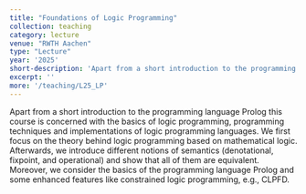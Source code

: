 ```yaml
---
title: "Foundations of Logic Programming"
collection: teaching
category: lecture
venue: "RWTH Aachen"
type: "Lecture"
year: '2025'
short-description: 'Apart from a short introduction to the programming language Prolog this course is concerned with the basics of logic programming, programming techniques and implementations of logic programming languages.'
excerpt: ''
more: '/teaching/L25_LP'
---
```


Apart from a short introduction to the programming language Prolog this course is concerned with the basics of logic programming, programming techniques and implementations of logic programming languages. 
We first focus on the theory behind logic programming based on mathematical logic. 
Afterwards, we introduce different notions of semantics (denotational, fixpoint, and operational) and show that all of them are equivalent.
Moreover, we consider the basics of the programming language Prolog and some enhanced features like constrained logic programming, e.g., CLPFD.